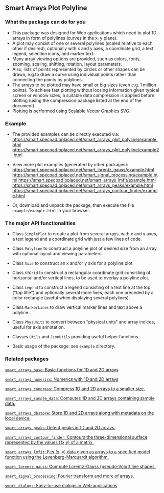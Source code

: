## Smart Arrays Plot Polyline

### What the package can do for you
- This package was designed for Web applications which need to plot 1D arrays in form of polylines (curves in the x, y plane).
- A plot may consist of one or several polylines (scaled relative to each other if desired), optionally with x and y axes, a coordinate grid, a text legend, selection icons, and marker text.
- Many array viewing options are provided, such as colors, fonts, zooming, scaling, shifting, rotation, layout parameters. 
- Also, lists of points represented by circles or other shapes can be drawn, e.g.to draw a curve using individual points rather than connecting the points by polylines.
- The arrays to be plotted may have small or big sizes (even e.g. 1 million points). To achieve fast plotting without loosing information given typical screen or window sizes, a suitable data compression is applied before plotting (using the compression package listed at the end of the document).
- Plotting is performed using Scalable Vector Graphics SVG.

### Example
- The provided examples can be directly executed via:
  https://smart.specpad.bplaced.net/smart_arrays_plot_polyline/example.html
  https://smart.specpad.bplaced.net/smart_arrays_plot_polyline/example2.html

- View more plot examples (generated by other packages): 
https://smart.specpad.bplaced.net/smart_lorentz_gauss/example.html
https://smart.specpad.bplaced.net/smart_signal_processing/example.html
https://smart.specpad.bplaced.net/smart_arrays_lmfit/example.html
https://smart.specpad.bplaced.net/smart_arrays_peaks/example.html
https://smart.specpad.bplaced.net/smart_arrays_contour_finder/example.html

- Or, download and unpack the package, then execute the file `example/example.html` in your browser.

### The major API functionalities

- Class `SimplePlot` to create a plot from several arrays, with x and y axes, a text legend and a coordinate grid with just a few lines of code.

- Class `Polyline` to construct a polyline plot of desired size from an array with optional layout and viewing parameters.

- Class `Axis` to construct an x and/or y axis for a polyline plot.

- Class `XYGrid` to construct a rectangular coordinate grid consisting of horizontal and/or vertical lines, to be used to overlay a polyline plot.

- Class `Legend` to construct a legend consisting of a text line at the top ("top title") and          optionally several more lines, each one preceded by a color rectangle (useful when displaying several polylines).

- Class `MarkerLines` to draw vertical marker lines and text above a polyline..

- Class `PhysUnits` to convert between "physical units" and array indices, useful for axis annotation.

- Classes `Utils` and `JsonUtils` providing useful helper functions.

- Basic usage of the package: see `example` directory.


### Related packages

[`smart_arrays_base`: Basic functions for 1D and 2D arrays]( https://pub.dartlang.org/packages/smart_arrays_base)

[`smart_arrays_numerics`: Numerics with 1D and 2D arrays]( https://pub.dartlang.org/packages/smart_arrays_numerics)

[`smart_arrays_compress`: Compress 1D and 2D arrays to a smaller size.]( https://pub.dartlang.org/packages/smart_arrays_compress)

[`smart_arrays_sample_data`: Computes 1D and 2D arrays containing sample data.]( https://pub.dartlang.org/packages/smart_arrays_sample_data)

[`smart_arrays_dbstore`: Store 1D and 2D arrays along with metadata on the local device.]( https://pub.dartlang.org/packages/smart_arrays_dbstore)

[`smart_arrays_peaks`: Detect peaks in 1D and 2D arrays.]( https://pub.dartlang.org/packages/smart_arrays_peaks)

[`smart_arrays_contour_finder`: Contours the three-dimensional surface represented by the values f(x,y) of a matrix.]( https://pub.dartlang.org/packages/smart_arrays_contour_finder)

[`smart_arrays_lmfit`: Fits (x, y) data given as arrays to a specified model function using the  Levenberg-Marquardt algorithm.]( https://pub.dartlang.org/packages/smart_arrays_lmfit)

[`smart_lorentz_gauss`: Compute Lorentz-Gauss (pseudo-Voigt) line shapes.]( https://pub.dartlang.org/packages/smart_lorentz_gauss)

[`smart_signal_processing`: Fourier transform and more of arrays.]( https://pub.dartlang.org/packages/smart_signal_processing)

[`smart_dialogs`: Easy-to-use dialogs in Web applications]( https://pub.dartlang.org/packages/smart_dialogs)
